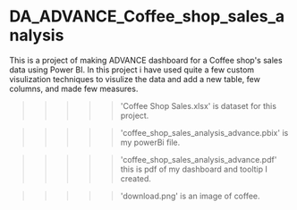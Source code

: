 # DA_ADVANCE_Coffee_shop_sales_analysis

This is a project of making ADVANCE dashboard for a Coffee shop's sales data using Power BI. In this project i have used quite a few custom visulization techniques to visulize the data and add a new table, few columns, and made few measures.

>>>>> 'Coffee Shop Sales.xlsx' is dataset for this project.

>>>>> 'coffee_shop_sales_analysis_advance.pbix' is my powerBi file.

>>>>> 'coffee_shop_sales_analysis_advance.pdf' this is pdf of my dashboard and tooltip I created.

>>>>> 'download.png' is an image of coffee.
